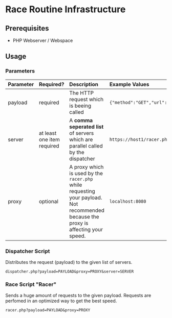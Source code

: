 # Race Routine Infrastructure

## Prerequisites

- PHP Webserver / Webspace

## Usage

### Parameters

| Parameter | Required? | Description | Example Values | 
| :------------- | :------------- | :------------- | :------------- | 
| payload | required | The HTTP request which is beeing called  | `{"method":"GET","url":"https://localhost:443/log.php"}` | 
| server | at least one item required | A **comma seperated list** of servers which are parallel called by the dispatcher | `https://host1/racer.php,https://host2/racer.php,https://host3/racer.php` | 
| proxy | optional | A proxy which is used by the `racer.php` while requesting your payload. Not recommended because the proxy is affecting your speed. | `localhost:8080` | 


### Dispatcher Script

Distributes the request (payload) to the given list of servers. 

```
dispatcher.php?payload=PAYLOAD&proxy=PROXY&server=SERVER
```

### Race Script "Racer"

Sends a huge amount of requests to the given payload. Requests are perfomed in an optimized way to get the best speed. 

```
racer.php?payload=PAYLOAD&proxy=PROXY
```
